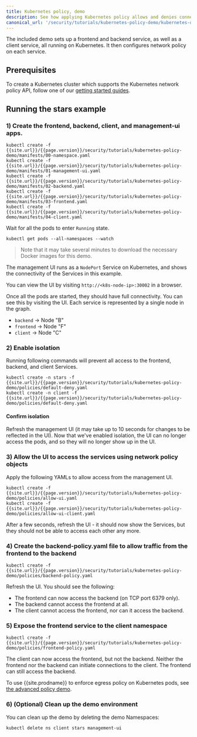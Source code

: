 ```yaml
---
title: Kubernetes policy, demo
description: See how applying Kubernetes policy allows and denies connections in this visual demo. 
canonical_url: '/security/tutorials/kubernetes-policy-demo/kubernetes-demo'
---
```

The included demo sets up a frontend and backend service, as well as a client service, all
running on Kubernetes.  It then configures network policy on each service.

## Prerequisites

To create a Kubernetes cluster which supports the Kubernetes network policy API, follow
one of our [getting started guides]({{site.baseurl}}/{{page.version}}/getting-started/).

## Running the stars example

### 1) Create the frontend, backend, client, and management-ui apps.

```shell
kubectl create -f {{site.url}}/{{page.version}}/security/tutorials/kubernetes-policy-demo/manifests/00-namespace.yaml
kubectl create -f {{site.url}}/{{page.version}}/security/tutorials/kubernetes-policy-demo/manifests/01-management-ui.yaml
kubectl create -f {{site.url}}/{{page.version}}/security/tutorials/kubernetes-policy-demo/manifests/02-backend.yaml
kubectl create -f {{site.url}}/{{page.version}}/security/tutorials/kubernetes-policy-demo/manifests/03-frontend.yaml
kubectl create -f {{site.url}}/{{page.version}}/security/tutorials/kubernetes-policy-demo/manifests/04-client.yaml
```

Wait for all the pods to enter `Running` state.

```shell
kubectl get pods --all-namespaces --watch
```
> Note that it may take several minutes to download the necessary Docker images for this demo.

The management UI runs as a `NodePort` Service on Kubernetes, and shows the connectivity
of the Services in this example.

You can view the UI by visiting `http://<k8s-node-ip>:30002` in a browser.

Once all the pods are started, they should have full connectivity. You can see this by visiting the UI.  Each service is
represented by a single node in the graph.

- `backend` -> Node "B"
- `frontend` -> Node "F"
- `client` -> Node "C"

### 2) Enable isolation

Running following commands will prevent all access to the frontend, backend, and client Services.

```shell
kubectl create -n stars -f {{site.url}}/{{page.version}}/security/tutorials/kubernetes-policy-demo/policies/default-deny.yaml
kubectl create -n client -f {{site.url}}/{{page.version}}/security/tutorials/kubernetes-policy-demo/policies/default-deny.yaml
```

#### Confirm isolation

Refresh the management UI (it may take up to 10 seconds for changes to be reflected in the UI).
Now that we've enabled isolation, the UI can no longer access the pods, and so they will no longer show up in the UI.

### 3) Allow the UI to access the services using network policy objects

Apply the following YAMLs to allow access from the management UI.

```shell
kubectl create -f {{site.url}}/{{page.version}}/security/tutorials/kubernetes-policy-demo/policies/allow-ui.yaml
kubectl create -f {{site.url}}/{{page.version}}/security/tutorials/kubernetes-policy-demo/policies/allow-ui-client.yaml
```

After a few seconds, refresh the UI - it should now show the Services, but they should not be able to access each other any more.

### 4) Create the backend-policy.yaml file to allow traffic from the frontend to the backend

```shell
kubectl create -f {{site.url}}/{{page.version}}/security/tutorials/kubernetes-policy-demo/policies/backend-policy.yaml
```

Refresh the UI.  You should see the following:

- The frontend can now access the backend (on TCP port 6379 only).
- The backend cannot access the frontend at all.
- The client cannot access the frontend, nor can it access the backend.

### 5) Expose the frontend service to the client namespace

```shell
kubectl create -f {{site.url}}/{{page.version}}/security/tutorials/kubernetes-policy-demo/policies/frontend-policy.yaml
```

The client can now access the frontend, but not the backend.  Neither the frontend nor the backend
can initiate connections to the client.  The frontend can still access the backend.

To use {{site.prodname}} to enforce egress policy on Kubernetes pods, see [the advanced policy demo]({{site.baseurl}}/{{page.version}}/security/tutorials/kubernetes-policy-advanced).

### 6) (Optional) Clean up the demo environment

You can clean up the demo by deleting the demo Namespaces:

```shell
kubectl delete ns client stars management-ui
```
